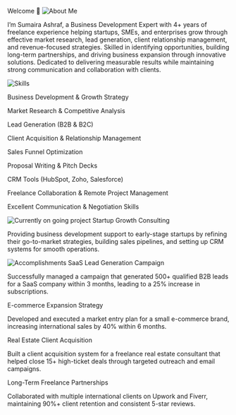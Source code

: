 Welcome 👋
<img src="https://img.shields.io/badge/About Me-black.svg?&style=for-the-badge&logo=Handshake&logoColor=white" alt="About Me" />

I’m Sumaira Ashraf, a Business Development Expert with 4+ years of freelance experience helping startups, SMEs, and enterprises grow through effective market research, lead generation, client relationship management, and revenue-focused strategies. Skilled in identifying opportunities, building long-term partnerships, and driving business expansion through innovative solutions. Dedicated to delivering measurable results while maintaining strong communication and collaboration with clients.

<img src="https://img.shields.io/badge/Skills & Abilities-black.svg?&style=for-the-badge&logo=Skills&logoColor=white" alt="Skills" />

Business Development & Growth Strategy

Market Research & Competitive Analysis

Lead Generation (B2B & B2C)

Client Acquisition & Relationship Management

Sales Funnel Optimization

Proposal Writing & Pitch Decks

CRM Tools (HubSpot, Zoho, Salesforce)

Freelance Collaboration & Remote Project Management

Excellent Communication & Negotiation Skills

<img src="https://img.shields.io/badge/Currently on going project-black.svg?&style=for-the-badge&logo=Target&logoColor=white" alt="Currently on going project" />
Startup Growth Consulting

Providing business development support to early-stage startups by refining their go-to-market strategies, building sales pipelines, and setting up CRM systems for smooth operations.

<img src="https://img.shields.io/badge/Accomplishments-black.svg?&style=for-the-badge&logo=Trophy&logoColor=white" alt="Accomplishments" />
SaaS Lead Generation Campaign

Successfully managed a campaign that generated 500+ qualified B2B leads for a SaaS company within 3 months, leading to a 25% increase in subscriptions.

E-commerce Expansion Strategy

Developed and executed a market entry plan for a small e-commerce brand, increasing international sales by 40% within 6 months.

Real Estate Client Acquisition

Built a client acquisition system for a freelance real estate consultant that helped close 15+ high-ticket deals through targeted outreach and email campaigns.

Long-Term Freelance Partnerships

Collaborated with multiple international clients on Upwork and Fiverr, maintaining 90%+ client retention and consistent 5-star reviews.
